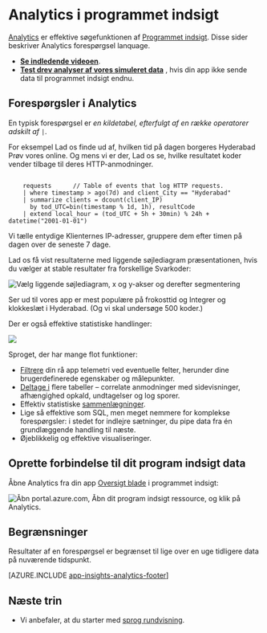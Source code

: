 <properties 
    pageTitle="Analytics - værktøjet effektiv søgning i programmet indsigt | Microsoft Azure" 
    description="Oversigt over Analytics, effektive diagnosticering søgeværktøjet af programmet indsigt. " 
    services="application-insights" 
    documentationCenter=""
    authors="alancameronwills" 
    manager="douge"/>

<tags 
    ms.service="application-insights" 
    ms.workload="tbd" 
    ms.tgt_pltfrm="ibiza" 
    ms.devlang="na" 
    ms.topic="article" 
    ms.date="07/26/2016" 
    ms.author="awills"/>


# <a name="analytics-in-application-insights"></a>Analytics i programmet indsigt


[Analytics](app-insights-analytics.md) er effektive søgefunktionen af [Programmet indsigt](app-insights-overview.md). Disse sider beskriver Analytics forespørgsel lanquage. 

* **[Se indledende videoen](https://applicationanalytics-media.azureedge.net/home_page_video.mp4)**.
* **[Test drev analyser af vores simuleret data](https://analytics.applicationinsights.io/demo)** , hvis din app ikke sende data til programmet indsigt endnu.

## <a name="queries-in-analytics"></a>Forespørgsler i Analytics
 
En typisk forespørgsel er *en kildetabel, efterfulgt af en række *operatorer* adskilt af* `|`. 

For eksempel Lad os finde ud af, hvilken tid på dagen borgeres Hyderabad Prøv vores online. Og mens vi er der, Lad os se, hvilke resultatet koder vender tilbage til deres HTTP-anmodninger. 

```AIQL

    requests      // Table of events that log HTTP requests.
  	| where timestamp > ago(7d) and client_City == "Hyderabad"
  	| summarize clients = dcount(client_IP) 
      by tod_UTC=bin(timestamp % 1d, 1h), resultCode
  	| extend local_hour = (tod_UTC + 5h + 30min) % 24h + datetime("2001-01-01") 
```

Vi tælle entydige Klienternes IP-adresser, gruppere dem efter timen på dagen over de seneste 7 dage. 

Lad os få vist resultaterne med liggende søjlediagram præsentationen, hvis du vælger at stable resultater fra forskellige Svarkoder:

![Vælg liggende søjlediagram, x og y-akser og derefter segmentering](./media/app-insights-analytics/020.png)

Ser ud til vores app er mest populære på frokosttid og Integrer og klokkeslæt i Hyderabad. (Og vi skal undersøge 500 koder.)


Der er også effektive statistiske handlinger:

![](./media/app-insights-analytics/025.png)


Sproget, der har mange flot funktioner:

* [Filtrere](app-insights-analytics-reference.md#where-operator) din rå app telemetri ved eventuelle felter, herunder dine brugerdefinerede egenskaber og målepunkter.
* [Deltage i](app-insights-analytics-reference.md#join-operator) flere tabeller – correlate anmodninger med sidevisninger, afhængighed opkald, undtagelser og log sporer.
* Effektiv statistiske [sammenlægninger](app-insights-analytics-reference.md#aggregations).
* Lige så effektive som SQL, men meget nemmere for komplekse forespørgsler: i stedet for indlejre sætninger, du pipe data fra én grundlæggende handling til næste.
* Øjeblikkelig og effektive visualiseringer.







## <a name="connect-to-your-application-insights-data"></a>Oprette forbindelse til dit program indsigt data


Åbne Analytics fra din app [Oversigt blade](app-insights-dashboards.md) i programmet indsigt: 

![Åbn portal.azure.com, Åbn dit program indsigt ressource, og klik på Analytics.](./media/app-insights-analytics/001.png)


## <a name="limits"></a>Begrænsninger

Resultater af en forespørgsel er begrænset til lige over en uge tidligere data på nuværende tidspunkt.



[AZURE.INCLUDE [app-insights-analytics-footer](../../includes/app-insights-analytics-footer.md)]


## <a name="next-steps"></a>Næste trin


* Vi anbefaler, at du starter med [sprog rundvisning](app-insights-analytics-tour.md).